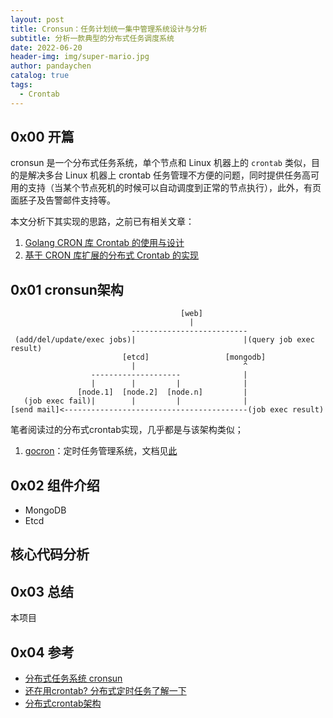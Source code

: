 ```yaml
---
layout: post
title: Cronsun：任务计划统一集中管理系统设计与分析
subtitle: 分析一款典型的分布式任务调度系统
date: 2022-06-20
header-img: img/super-mario.jpg
author: pandaychen
catalog: true
tags:
  - Crontab
---
```


##  0x00    开篇
cronsun 是一个分布式任务系统，单个节点和 Linux 机器上的 `crontab` 类似，目的是解决多台 Linux 机器上 crontab 任务管理不方便的问题，同时提供任务高可用的支持（当某个节点死机的时候可以自动调度到正常的节点执行），此外，有页面胚子及告警邮件支持等。

本文分析下其实现的思路，之前已有相关文章：
1.  [Golang CRON 库 Crontab 的使用与设计](https://pandaychen.github.io/2021/10/05/A-GOLANG-CRONTAB-V3-BASIC-INTRO/)
2.  [基于 CRON 库扩展的分布式 Crontab 的实现](https://pandaychen.github.io/2022/01/16/A-GOLANG-CRONTAB-V3-ANALYSIS/)

##	0x01	cronsun架构

```text
                                      [web]
                                        |
                           --------------------------
 (add/del/update/exec jobs)|                        |(query job exec result)
                         [etcd]                 [mongodb]
                           |                        ^
                  --------------------              |
                  |        |         |              |
               [node.1]  [node.2]  [node.n]         |
   (job exec fail)|        |         |              |
[send mail]<-----------------------------------------(job exec result)
```

笔者阅读过的分布式crontab实现，几乎都是与该架构类似；
1.  [gocron](https://github.com/ouqiang/gocron)：定时任务管理系统，文档见[此](https://github.com/ouqiang/gocron/wiki)

##	0x02 组件介绍
-	MongoDB
-	Etcd

##	核心代码分析


##	0x03  总结
本项目


##  0x04	参考
-	[分布式任务系统 cronsun](http://bos.itdks.com/786da33844604637be5479c3a16af11e.pdf)
- [还在用crontab? 分布式定时任务了解一下](https://www.cnblogs.com/kevinwan/p/14497753.html)
- [分布式crontab架构](https://www.cnblogs.com/aganippe/p/16012588.html)